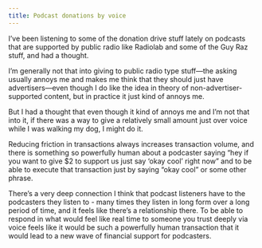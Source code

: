 ```yaml
---
title: Podcast donations by voice
---
```


I’ve been listening to some of the donation drive stuff lately on podcasts that are supported by public radio like Radiolab and some of the Guy Raz stuff, and had a thought.

I’m generally not that into giving to public radio type stuff—the asking usually annoys me and makes me think that they should just have advertisers—even though I do like the idea in theory of non-advertiser-supported content, but in practice it just kind of annoys me.

But I had a thought that even though it kind of annoys me and I’m not that into it, if there was a way to give a relatively small amount just over voice while I was walking my dog, I might do it.

Reducing friction in transactions always increases transaction volume, and there is something so powerfully human about a podcaster saying “hey if you want to give $2 to support us just say ‘okay cool’ right now” and to be able to execute that transaction just by saying “okay cool” or some other phrase.

There’s a very deep connection I think that podcast listeners have to the podcasters they listen to - many times they listen in long form over a long period of time, and it feels like there’s a relationship there. To be able to respond in what would feel like real time to someone you trust deeply via voice feels like it would be such a powerfully human transaction that it would lead to a new wave of financial support for podcasters.

